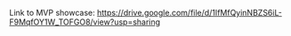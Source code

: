 Link to MVP showcase: https://drive.google.com/file/d/1IfMfQyinNBZS6iL-F9MqfOY1W_TOFGO8/view?usp=sharing
